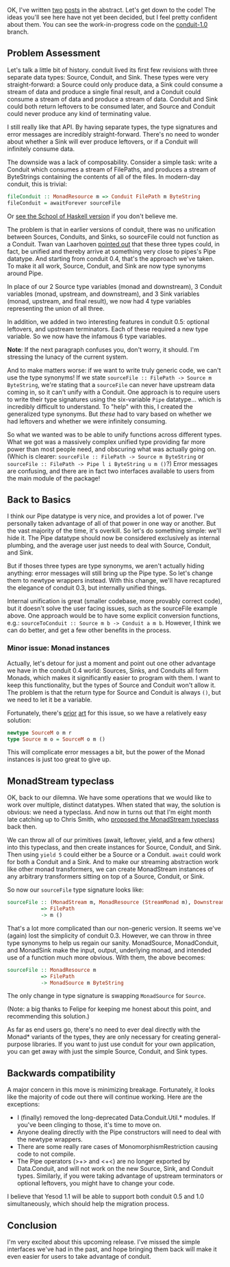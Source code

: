 OK, I've written [two](http://www.yesodweb.com/blog/2013/01/meaning-of-power)
[posts](upcoming-conduit-1-0-part-1) in the abstract. Let's get down to the
code! The ideas you'll see here have not yet been decided, but I feel pretty
confident about them. You can see the work-in-progress code on the
[conduit-1.0](https://github.com/snoyberg/conduit/tree/conduit-1.0) branch.

## Problem Assessment

Let's talk a little bit of history. conduit lived its first few revisions with
three separate data types: Source, Conduit, and Sink. These types were very
straight-forward: a Source could only produce data, a Sink could consume a
stream of data and produce a single final result, and a Conduit could consume a
stream of data and produce a stream of data. Conduit and Sink could both return
leftovers to be consumed later, and Source and Conduit could never produce any
kind of terminating value.

I still really like that API. By having separate types, the type signatures and
error messages are incredibly straight-forward. There's no need to wonder about
whether a Sink will ever produce leftovers, or if a Conduit will infinitely
consume data.

The downside was a lack of composability. Consider a simple task: write a
Conduit which consumes a stream of FilePaths, and produces a stream of
ByteStrings containing the contents of all of the files. In modern-day conduit,
this is trivial:

```haskell
fileConduit :: MonadResource m => Conduit FilePath m ByteString
fileConduit = awaitForever sourceFile
```

Or [see the School of Haskell
version](https://haskell.fpcomplete.com/user/snoyberg/random-code-snippets/conduit-from-filepath-to-bytestrings)
if you don't believe me.

The problem is that in earlier versions of conduit, there was no unification
between Sources, Conduits, and Sinks, so sourceFile could not function as a
Conduit. Twan van Laarhoven [pointed
out](http://twanvl.nl/blog/haskell/conduits-vs-pipes) that these three types
could, in fact, be unified and thereby arrive at something very close to
pipes's Pipe datatype. And starting from conduit 0.4, that's the approach we've
taken. To make it all work, Source, Conduit, and Sink are now type synonyms
around Pipe.

In place of our 2 Source type variables (monad and downstream), 3 Conduit
variables (monad, upstream, and downstream), and 3 Sink variables (monad,
upstream, and final result), we now had 4 type variables representing the union
of all three.

In addition, we added in two interesting features in conduit 0.5: optional
leftovers, and upstream terminators. Each of these required a new type
variable. So we now have the infamous 6 type variables.

__Note__: If the next paragraph confuses you, don't worry, it should. I'm
stressing the lunacy of the current system.

And to make matters worse: if we want to write truly generic code, we can't use
the type synonyms! If we state `sourceFile :: FilePath -> Source m ByteString`,
we're stating that a `sourceFile` can never have upstream data coming in, so it
can't unify with a Conduit. One approach is to require users to write their
type signatures using the six-variable `Pipe` datatype... which is incredibly
difficult to understand. To "help" with this, I created the generalized type
synonyms. But *these* had to vary based on whether we had leftovers and whether
we were infinitely consuming.

So what we wanted was to be able to unify functions across different types.
What we got was a massively complex unified type providing far more power than
most people need, and obscuring what was actually going on. (Which is clearer:
`sourceFile :: FilePath -> Source m ByteString` or `sourceFile :: FilePath ->
Pipe l i ByteString u m ()`?) Error messages are confusing, and there are in
fact two interfaces available to users from the main module of the package!

## Back to Basics

I think our Pipe datatype is very nice, and provides a lot of power. I've
personally taken advantage of all of that power in one way or another. But the
vast majority of the time, it's overkill. So let's do something simple: we'll
hide it. The Pipe datatype should now be considered exclusively as internal
plumbing, and the average user just needs to deal with Source, Conduit, and
Sink.

But if thoses three types are type synonyms, we aren't actually hiding
anything: error messages will still bring up the Pipe type. So let's change
them to newtype wrappers instead. With this change, we'll have recaptured the
elegance of conduit 0.3, but internally unified things.

Internal unification is great (smaller codebase, more provably correct code),
but it doesn't solve the user facing issues, such as the sourceFile example
above. One approach would be to have some explicit conversion functions, e.g.:
`sourceToConduit :: Source m b -> Conduit a m b`. However, I think we can do
better, and get a few other benefits in the process.

### Minor issue: Monad instances

Actually, let's detour for just a moment and point out one other advantage we
have in the conduit 0.4 world: Sources, Sinks, and Conduits all form Monads,
which makes it significantly easier to program with them. I want to keep this
functionality, but the types of Source and Conduit won't allow it. The problem
is that the return type for Source and Conduit is always `()`, but we need to
let it be a variable.

Fortunately, there's
[prior](http://hackage.haskell.org/packages/archive/binary/0.6.4.0/doc/html/Data-Binary-Put.html#t:PutM)
[art](http://hackage.haskell.org/packages/archive/blaze-markup/0.5.1.4/doc/html/Text-Blaze.html#t:Markup)
for this issue, so we have a relatively easy solution:

```haskell
newtype SourceM o m r
type Source m o = SourceM o m ()
```

This will complicate error messages a bit, but the power of the Monad instances
is just too great to give up.

## MonadStream typeclass

OK, back to our dilemna. We have some operations that we would like to work
over multiple, distinct datatypes. When stated that way, the solution is
obvious: we need a typeclass. And now in turns out that I'm eight month late
catching up to Chris Smith, who [proposed the MonadStream
typeclass](https://github.com/cdsmith/my-pipes/blob/master/Pipes.hs#L92) back
then.

We can throw all of our primitives (await, leftover, yield, and a few others)
into this typeclass, and then create instances for Source, Conduit, and Sink.
Then using `yield 5` could either be a Source or a Conduit. `await` could work
for both a Conduit and a Sink. And to make our streaming abstraction work like
other monad transformers, we can create MonadStream instances of any arbitrary
transformers sitting on top of a Source, Conduit, or Sink.

So now our `sourceFile` type signature looks like:

```haskell
sourceFile :: (MonadStream m, MonadResource (StreamMonad m), Downstream m ~ ByteString)
           => FilePath
           -> m ()
```

That's a lot more complicated than our non-generic version. It seems we've
(again) lost the simplicity of conduit 0.3. However, we can throw in three type
synonyms to help us regain our sanity. MonadSource, MonadConduit, and MonadSink
make the input, output, underlying monad, and intended use of a function much
more obvious. With them, the above becomes:

```haskell
sourceFile :: MonadResource m
           => FilePath
           -> MonadSource m ByteString
```

The only change in type signature is swapping `MonadSource` for `Source`.

(Note: a big thanks to Felipe for keeping me honest about this point, and
recommending this solution.)

As far as end users go, there's no need to ever deal directly with the Monad*
variants of the types, they are only necessary for creating general-purpose
libraries. If you want to just use conduit for your own application, you can
get away with just the simple Source, Conduit, and Sink types.

## Backwards compatibility

A major concern in this move is minimizing breakage. Fortunately, it looks like
the majority of code out there will continue working. Here are the exceptions:

* I (finally) removed the long-deprecated Data.Conduit.Util.* modules. If
  you've been clinging to those, it's time to move on.
* Anyone dealing directly with the Pipe constructors will need to deal with the
  newtype wrappers.
* There are some really rare cases of MonomorphismRestriction causing code to
  not compile.
* The Pipe operators (>+> and <+<) are no longer exported by Data.Conduit, and
  will not work on the new Source, Sink, and Conduit types. Similarly, if you
  were taking advantage of upstream terminators or optional leftovers, you might
  have to change your code.

I believe that Yesod 1.1 will be able to support both conduit 0.5 and 1.0
simultaneously, which should help the migration process.

## Conclusion

I'm very excited about this upcoming release. I've missed the simple interfaces
we've had in the past, and hope bringing them back will make it even easier for
users to take advantage of conduit.
